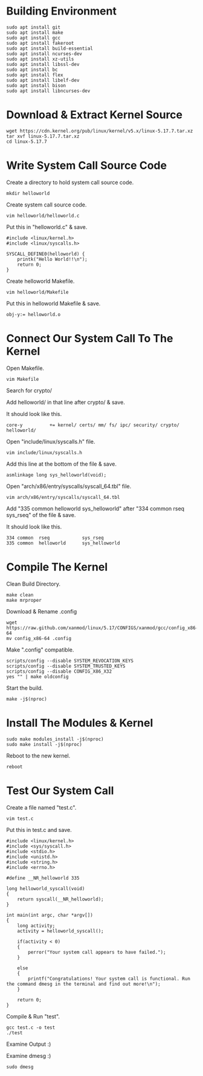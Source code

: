 # Building Environment
```
sudo apt install git 
sudo apt install make 
sudo apt install gcc 
sudo apt install fakeroot 
sudo apt install build-essential 
sudo apt install ncurses-dev 
sudo apt install xz-utils 
sudo apt install libssl-dev 
sudo apt install bc 
sudo apt install flex 
sudo apt install libelf-dev 
sudo apt install bison 
sudo apt install libncurses-dev
```
# Download & Extract Kernel Source
```
wget https://cdn.kernel.org/pub/linux/kernel/v5.x/linux-5.17.7.tar.xz
tar xvf linux-5.17.7.tar.xz
cd linux-5.17.7
```
# Write System Call Source Code
Create a directory to hold system call source code.
```
mkdir helloworld
```
Create system call source code.
```
vim helloworld/helloworld.c
```
Put this in "helloworld.c" & save.
```
#include <linux/kernel.h>
#include <linux/syscalls.h>

SYSCALL_DEFINE0(helloworld) {
	printk("Hello World!!\n");
	return 0;
}
```
Create helloworld Makefile.
```
vim helloworld/Makefile
```
Put this in helloworld Makefile & save.
```
obj-y:= helloworld.o
```
# Connect Our System Call To The Kernel
Open Makefile.
```
vim Makefile
```
Search for crypto/

Add helloworld/ in that line after crypto/ & save.

It should look like this.
```
core-y			+= kernel/ certs/ mm/ fs/ ipc/ security/ crypto/ helloworld/
```
Open "include/linux/syscalls.h" file.
```
vim include/linux/syscalls.h
```
Add this line at the bottom of the file & save.
```
asmlinkage long sys_helloworld(void);
```
Open "arch/x86/entry/syscalls/syscall_64.tbl" file.
```
vim arch/x86/entry/syscalls/syscall_64.tbl
```
Add "335 common helloworld sys_helloworld" after "334 common rseq sys_rseq" of the file & save.

It should look like this.
```
334	common	rseq			sys_rseq
335	common	helloworld		sys_helloworld
```
# Compile The Kernel
Clean Build Directory.
```
make clean
make mrproper
```
Download & Rename .config
```
wget https://raw.github.com/xanmod/linux/5.17/CONFIGS/xanmod/gcc/config_x86-64
mv config_x86-64 .config
```
Make ".config" compatible.
```
scripts/config --disable SYSTEM_REVOCATION_KEYS
scripts/config --disable SYSTEM_TRUSTED_KEYS
scripts/config --disable CONFIG_X86_X32
yes "" | make oldconfig
```
Start the build.
```
make -j$(nproc)
```
# Install The Modules & Kernel
```
sudo make modules_install -j$(nproc)
sudo make install -j$(nproc)
```
Reboot to the new kernel.
```
reboot
```
# Test Our System Call
Create a file named "test.c".
```
vim test.c
```
Put this in test.c and save.
```
#include <linux/kernel.h>
#include <sys/syscall.h>
#include <stdio.h>
#include <unistd.h>
#include <string.h>
#include <errno.h>

#define __NR_helloworld 335

long helloworld_syscall(void)
{
    return syscall(__NR_helloworld);
}

int main(int argc, char *argv[])
{
    long activity;
    activity = helloworld_syscall();

    if(activity < 0)
    {
        perror("Your system call appears to have failed.");
    }

    else
    {
        printf("Congratulations! Your system call is functional. Run the command dmesg in the terminal and find out more!\n");
    }

    return 0;
}
```
Compile & Run "test".
```
gcc test.c -o test
./test
```
Examine Output :)

Examine dmesg :)
```
sudo dmesg
```
